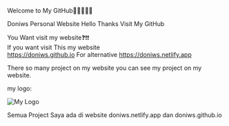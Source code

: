 Welcome to My GitHub👋👋👋👋👋                                           
                                                                           
Doniws Personal Website Hello Thanks Visit My GitHub                       
                                                                           
You Want visit my website❓❗❗                                                                                                       
If you want visit This my website                                                                                
https://doniws.github.io For alternative https://doniws.netlify.app        
                                                                           
There so many project on my website you can see my project on my website.  

my logo:

![My Logo](https://doniws.netlify.app/images/logoutama.webp)

Semua Project Saya ada di website doniws.netlify.app dan doniws.github.io

